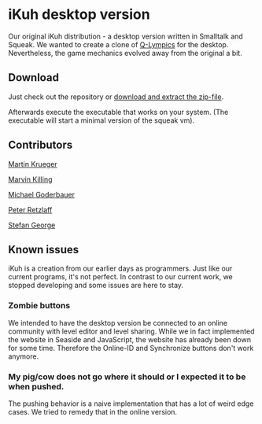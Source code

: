 # iKuh desktop version

Our original iKuh distribution - a desktop version written in Smalltalk and Squeak. We wanted to create a clone of [Q-Lympics](www.q-lympics.de/iq-marathon/) for the desktop. Nevertheless, the game mechanics evolved away from the original a bit.


## Download

Just check out the repository or [download and extract the zip-file](https://github.com/mkaydev/ikuh_desktop/archive/master.zip).

Afterwards execute the executable that works on your system. (The executable will start a minimal version of the squeak vm).


## Contributors

[Martin Krueger](https://github.com/mkaydev)

[Marvin Killing](https://github.com/mkilling)

[Michael Goderbauer](https://github.com/goderbauer)

[Peter Retzlaff](https://github.com/peret)

[Stefan George](https://github.com/Georgi87)

## Known issues

iKuh is a creation from our earlier days as programmers. Just like our current programs, it's not perfect. In contrast to our current work, we stopped developing and some issues are here to stay.


### Zombie buttons

We intended to have the desktop version be connected to an online community with level editor and level sharing. While we in fact implemented the website in Seaside and JavaScript, the website has already been down for some time. Therefore the Online-ID and Synchronize buttons don't work anymore.


### My pig/cow does not go where it should or I expected it to be when pushed.

The pushing behavior is a naive implementation that has a lot of weird edge cases. We tried to remedy that in the online version.

